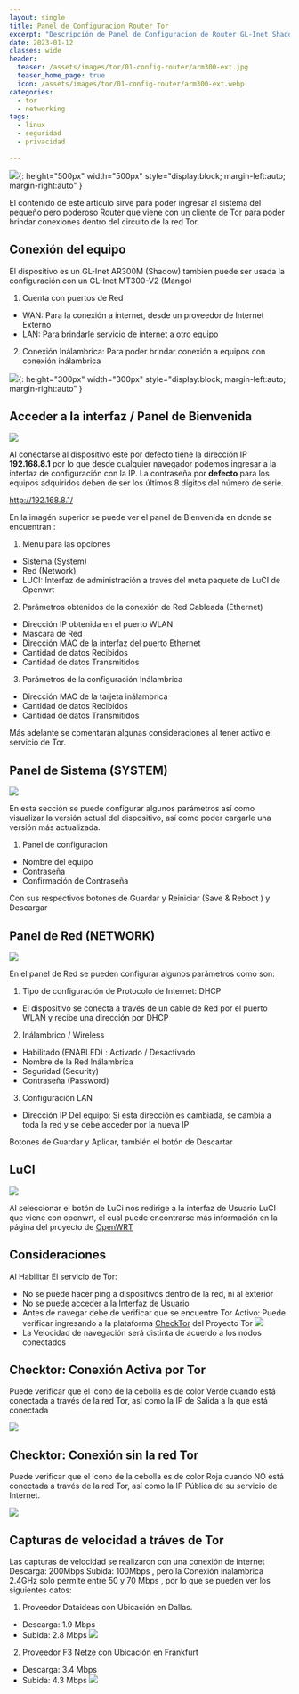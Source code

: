 ```yaml
---
layout: single
title: Panel de Configuracion Router Tor
excerpt: "Descripción de Panel de Configuracion de Router GL-Inet Shadow/Mango Tor"
date: 2023-01-12
classes: wide
header:
  teaser: /assets/images/tor/01-config-router/arm300-ext.jpg
  teaser_home_page: true
  icon: /assets/images/tor/01-config-router/arm300-ext.webp
categories:
  - tor
  - networking
tags:
  - linux
  - seguridad
  - privacidad

---
```

![](/assets/images/tor/01-config-router/arm300-ext.jpg){: height="500px" width="500px" style="display:block; margin-left:auto; margin-right:auto" }


El contenido de este artículo sirve para poder ingresar al sistema del pequeño pero poderoso Router que viene con un cliente de Tor para poder brindar conexiones dentro del circuito de la red Tor.

## Conexión del equipo 

El dispositivo es un GL-Inet  AR300M (Shadow) también puede ser usada la configuración con un GL-Inet MT300-V2 (Mango)

1. Cuenta con puertos de Red
* WAN: Para la conexión a internet, desde un proveedor de Internet Externo
* LAN: Para brindarle servicio de internet a otro equipo
2. Conexión Inálambrica: Para poder brindar conexión a equipos con conexión inálambrica

![](/assets/images/tor/01-config-router/Conexion-cableada.jpg){: height="300px" width="300px" style="display:block; margin-left:auto; margin-right:auto" }


## Acceder a la interfaz / Panel de Bienvenida

![](/assets/images/tor/01-config-router/P-B-Router.jpg)

Al conectarse al dispositivo este por defecto tiene la dirección IP **192.168.8.1** por lo que desde cualquier navegador podemos ingresar a la interfaz de configuración con la IP. 
La contraseña por **defecto** para los equipos adquiridos deben de ser los últimos 8 dígitos del número de serie.

http://192.168.8.1/

En la imagén superior se puede ver el panel de Bienvenida en donde se encuentran : 
1. Menu para las opciones
* Sistema (System)
* Red (Network)
* LUCI: Interfaz de administración a través del meta paquete de LuCI de Openwrt

2. Parámetros obtenidos de la conexión de Red Cableada (Ethernet)
* Dirección IP obtenida en el puerto WLAN
* Mascara de Red 
* Dirección MAC de la interfaz del puerto Ethernet
* Cantidad de datos Recibidos
* Cantidad de datos Transmitidos

3. Parámetros de la configuración Inálambrica 
* Dirección MAC de la tarjeta inálambrica 
* Cantidad de datos Recibidos
* Cantidad de datos Transmitidos


Más adelante se comentarán algunas consideraciones al tener activo el servicio de Tor.

## Panel de Sistema (SYSTEM)

![](/assets/images/tor/01-config-router/P-System-Router.png)

En esta sección se puede configurar algunos parámetros así como visualizar la versión actual del dispositivo, así como poder cargarle una versión más actualizada.

1. Panel de configuración 
* Nombre del equipo
* Contraseña
* Confirmación de Contraseña

Con sus respectivos botones de Guardar y Reiniciar (Save & Reboot ) y Descargar 

## Panel de Red (NETWORK)

![](/assets/images/tor/01-config-router/P-Network-Router.png)


En el panel de Red se pueden configurar algunos parámetros como son:

1. Tipo de configuración de Protocolo de Internet: DHCP
* El dispositivo se conecta a través de un cable de Red por el puerto WLAN y recibe una dirección por DHCP

2. Inálambrico / Wireless
* Habilitado (ENABLED) : Activado / Desactivado
* Nombre de la Red Inálambrica
* Seguridad (Security)
* Contraseña (Password)

3. Configuración LAN
* Dirección IP Del equipo: Si esta dirección es cambiada, se cambia a toda la red y se debe acceder por la nueva IP

Botones de Guardar y Aplicar, también el botón de Descartar


## LuCI 
![](/assets/images/tor/01-config-router/LuCi-Panel-Router-Portatil.png)

Al seleccionar el botón de LuCi nos redirige a la interfaz de Usuario LuCI que viene con openwrt, el cual puede encontrarse más información en la página del proyecto de [OpenWRT](https://openwrt.org/docs/start])

## Consideraciones

Al Habilitar El servicio de Tor:
- No se puede hacer ping a dispositivos dentro de la red, ni al exterior
- No se puede acceder a la Interfaz de Usuario
- Antes de navegar debe de verificar que se encuentre Tor Activo:  Puede verificar ingresando a la plataforma [CheckTor](https://check.torproject.org/) del Proyecto Tor
![](/assets/images/tor/01-config-router/LuCi-Panel-Router-Portatil.png)
- La Velocidad de navegación será distinta de acuerdo a los nodos conectados

## Checktor: Conexión Activa por Tor

Puede verificar que el icono de la cebolla es de color Verde cuando está conectada a través de la red Tor, así como la IP de Salida a la que está conectada

![](/assets/images/tor/01-config-router/check-tor-browser-tor-activo.png)



## Checktor: Conexión sin la red Tor

Puede verificar que el icono de la cebolla es de color Roja cuando NO está conectada a través de la red Tor, así como la IP Pública de su servicio de Internet.

![](/assets/images/tor/01-config-router/Check-tor-browser-desactivado-tor.png)

## Capturas de velocidad a tráves de Tor

Las capturas de velocidad se realizaron con una conexión de Internet Descarga: 200Mbps Subida: 100Mbps , pero la Conexión inalambrica 2.4GHz solo permite entre 50 y 70 Mbps , por lo que se pueden ver los siguientes datos:

1. Proveedor Dataideas con Ubicación en Dallas.
* Descarga: 1.9 Mbps 
* Subida: 2.8 Mbps
![](/assets/images/tor/01-config-router/speed-1.jpg)

2. Proveedor F3 Netze con Ubicación en Frankfurt
* Descarga: 3.4 Mbps
* Subida: 4.3 Mbps
![](/assets/images/tor/01-config-router/speed-2.jpg)


